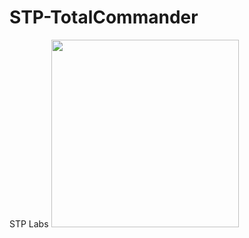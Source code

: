 # STP-TotalCommander
STP Labs
<image src="https://ci.appveyor.com/api/projects/status/9ujrunji41djok36?svg=true" width="300">